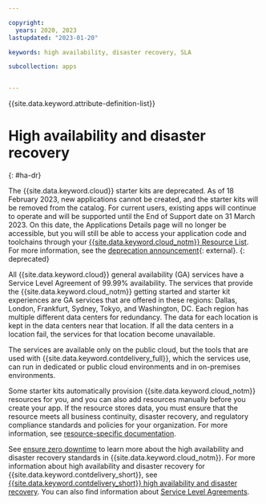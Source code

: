 ```yaml
---

copyright:
  years: 2020, 2023
lastupdated: "2023-01-20"

keywords: high availability, disaster recovery, SLA

subcollection: apps


---
```


{{site.data.keyword.attribute-definition-list}}

# High availability and disaster recovery
{: #ha-dr}

The {{site.data.keyword.cloud}} starter kits are deprecated. As of 18 February 2023, new applications cannot be created, and the starter kits will be removed from the catalog. For current users, existing apps will continue to operate and will be supported until the End of Support date on 31 March 2023. On this date, the Applications Details page will no longer be accessible, but you will still be able to access your application code and toolchains through your [{{site.data.keyword.cloud_notm}} Resource List](https://cloud.ibm.com/resources). For more information, see the [deprecation announcement](https://www.ibm.com/cloud/blog/announcements/deprecation-of-ibm-cloud-starter-kits){: external}.
{: deprecated}

All {{site.data.keyword.cloud}} general availability (GA) services have a Service Level Agreement of 99.99% availability. The services that provide the {{site.data.keyword.cloud_notm}} getting started and starter kit experiences are GA services that are offered in these regions: Dallas, London, Frankfurt, Sydney, Tokyo, and Washington, DC. Each region has multiple different data centers for redundancy. The data for each location is kept in the data centers near that location. If all the data centers in a location fail, the services for that location become unavailable.

The services are available only on the public cloud, but the tools that are used with {{site.data.keyword.contdelivery_full}}, which the services use, can run in dedicated or public cloud environments and in on-premises environments.

Some starter kits automatically provision {{site.data.keyword.cloud_notm}} resources for you, and you can also add resources manually before you create your app. If the resource stores data, you must ensure that the resource meets all business continuity, disaster recovery, and regulatory compliance standards and policies for your organization. For more information, see [resource-specific documentation](/docs?tab=all-docs).

See [ensure zero downtime](/docs/overview?topic=overview-zero-downtime) to learn more about the high availability and disaster recovery standards in {{site.data.keyword.cloud_notm}}. For more information about high availability and disaster recovery for {{site.data.keyword.contdelivery_short}}, see [{{site.data.keyword.contdelivery_short}} high availability and disaster recovery](/docs/ContinuousDelivery?topic=ContinuousDelivery-ha-dr). You can also find information about [Service Level Agreements](/docs/overview?topic=overview-slas).  
